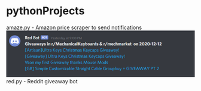 # pythonProjects
amaze.py - Amazon price scraper to send notifications
![](red.png)
red.py - Reddit giveaway bot
